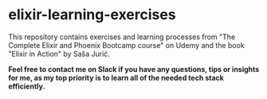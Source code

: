 # elixir-learning-exercises
This repository contains exercises and learning processes from "The Complete Elixir and Phoenix Bootcamp course" on Udemy and the book "Elixir in Action" by Saša Jurić.

**Feel free to contact me on Slack if you have any questions, tips or insights for me, as my top priority is to learn all of the needed tech stack efficiently.**